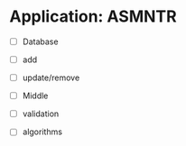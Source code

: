 Application: ASMNTR
==========

- [ ]  Database
  -  [ ] add
  -  [ ] update/remove

- [ ]  Middle
  - [ ] validation
  - [ ] algorithms



